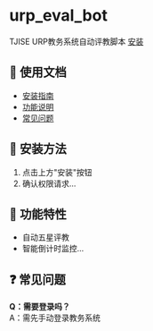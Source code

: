 # urp_eval_bot
TJISE URP教务系统自动评教脚本
[安装](https://greasyfork.org/zh-CN/scripts/522530-tjise-urp%E6%95%99%E5%8A%A1%E7%B3%BB%E7%BB%9F%E8%87%AA%E5%8A%A8%E8%AF%84%E6%95%99%E8%84%9A%E6%9C%AC-gplv3%E4%BF%AE%E6%94%B9%E7%89%88)

[//]: # "========== 使用说明 =========="
## 📖 使用文档
- [安装指南](#installation)
- [功能说明](#features)
- [常见问题](#faq)

[//]: # "========== 锚点定义 =========="
<a name="installation"></a>
## 🔧 安装方法
1. 点击上方"安装"按钮
2. 确认权限请求...

<a name="features"></a>
## 🚀 功能特性
- 自动五星评教
- 智能倒计时监控...

<a name="faq"></a>
## ❓ 常见问题
**Q：需要登录吗？**  
A：需先手动登录教务系统
